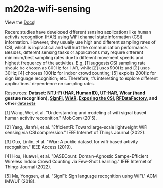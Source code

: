 # m202a-wifi-sensing

View the [Docs](https://pooya.aghanoury.com/m202a-wifi-sensing/)!

Recent studies have developed different sensing applications like human
activity recognition (HAR) using WiFi channel state information (CSI)
information. However, they usually use high and different sampling rates of
CSI, which is impractical and will hurt the communication performance. Besides,
different sensing tasks or applications may require different minimum/best
sampling rates due to different movement speeds and highest frequency of the
activities. E.g, [1] suggests CSI sampling rate should be chosen as 800Hz for
HAR, while [2] uses 500Hz and [3] uses 30Hz; [4] chooses 100Hz for indoor crowd
counting; [5] exploits 200Hz for sign language recognition; etc. Therefore,
it’s interesting to explore different applications’ dependence on sampling
rates.

Resources:
**Dataset: [NTU-Fi](https://github.com/xyanchen/WiFi-CSI-Sensing-Benchmark) (HAR, Human ID), [UT-HAR](https://github.com/ermongroup/Wifi_Activity_Recognition), [Widar](https://ieee-dataport.org/open-access/widar-30-wifi-based-activity-recognition-dataset) (hand gesture recognition), [SignFi](https://github.com/yongsen/SignFi), [WiAR](https://github.com/linteresa/WiAR), [Exposing the CSI](https://github.com/ansresearch/exposing-the-csi), [RFDataFactory](https://www.rfdatafactory.com/datasets#wifi), and other [datasets](https://github.com/Gi-z/CSI-Data).**

[1] Wang, Wei, et al. "Understanding and modeling of wifi signal based human
activity recognition." MobiCom (2015).

[2] Yang, Jianfei, et al. "EfficientFi: Toward large-scale lightweight WiFi
sensing via CSI compression." IEEE Internet of Things Journal (2022).

[3] Guo, Linlin, et al. "Wiar: A public dataset for wifi-based activity
recognition." IEEE Access (2019).

[4] Hou, Huawei, et al. "DASECount: Domain-Agnostic Sample-Efficient Wireless
Indoor Crowd Counting via Few-Shot Learning." IEEE Internet of Things Journal
(2022).

[5] Ma, Yongsen, et al. "SignFi: Sign language recognition using WiFi." ACM
IMWUT (2018).
